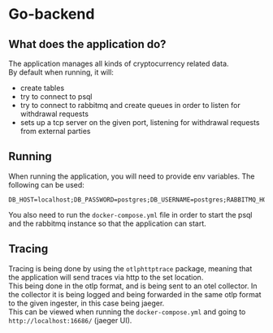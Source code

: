 # Go-backend

## What does the application do?

The application manages all kinds of cryptocurrency related data. \
By default when running, it will:
- create tables
- try to connect to psql
- try to connect to rabbitmq and create queues in order to listen for withdrawal requests
- sets up a tcp server on the given port, listening for withdrawal requests from external parties

## Running

When running the application, you will need to provide env variables. The following can be used:

```
DB_HOST=localhost;DB_PASSWORD=postgres;DB_USERNAME=postgres;RABBITMQ_HOST=localhost;RABBITMQ_PASSWORD=guest;RABBITMQ_USERNAME=guest;TCP_WITHDRAWAL_LISTENER_PORT=8000;ENVIRONMENT=dev
```
You also need to run the `docker-compose.yml` file in order to start the psql and the rabbitmq instance so that the application can start.

## Tracing

Tracing is being done by using the `otlphttptrace` package, meaning that the application will send traces via http to the set location. \
This being done in the otlp format, and is being sent to an otel collector. In the collector it is being logged and being forwarded in the
same otlp format to the given ingester, in this case being jaeger. \
This can be viewed when running the `docker-compose.yml` and going to `http://localhost:16686/` (jaeger UI).
